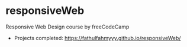 # responsiveWeb

Responsive Web Design course by freeCodeCamp

- Projects completed: https://fathulfahmyyy.github.io/responsiveWeb/
